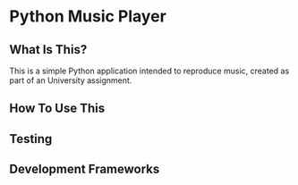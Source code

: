Python Music Player
==============================


What Is This?
-------------

This is a simple Python application intended to reproduce music, created as part of an University assignment.


How To Use This
---------------


Testing
-------


Development Frameworks
----------------------







